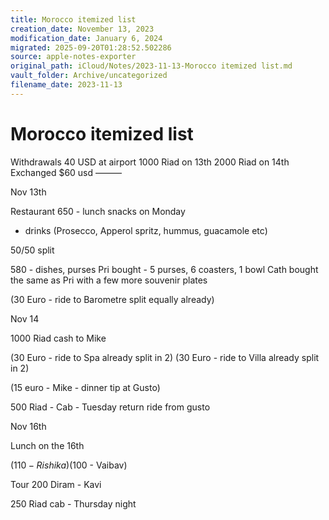 ```yaml
---
title: Morocco itemized list
creation_date: November 13, 2023
modification_date: January 6, 2024
migrated: 2025-09-20T01:28:52.502286
source: apple-notes-exporter
original_path: iCloud/Notes/2023-11-13-Morocco itemized list.md
vault_folder: Archive/uncategorized
filename_date: 2023-11-13
---
```



# Morocco itemized list

Withdrawals
40 USD at airport
1000 Riad on 13th
2000 Riad on 14th
Exchanged $60 usd
———

Nov 13th

Restaurant
650 - lunch snacks on Monday 
- drinks (Prosecco, Apperol spritz, hummus, guacamole etc)

50/50 split 

580 - dishes, purses
Pri bought - 5 purses, 6 coasters, 1 bowl
Cath bought the same as Pri with a few more souvenir plates

(30 Euro - ride to Barometre split equally already)

Nov 14

1000 Riad cash to Mike

(30 Euro - ride to Spa already split in 2)
(30 Euro - ride to Villa already split in 2)

(15 euro - Mike - dinner tip at Gusto)

500 Riad - Cab - Tuesday return ride from gusto

Nov 16th

Lunch on the 16th

($110 - Rishika)
($100 - Vaibav)

Tour
200 Diram - Kavi

250 Riad cab - Thursday night

